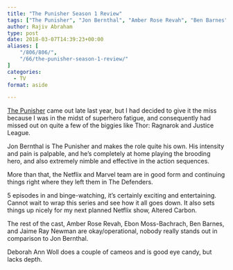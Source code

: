 ```yaml
---
title: "The Punisher Season 1 Review"
tags: ["The Punisher", "Jon Bernthal", "Amber Rose Revah", "Ben Barnes"]
author: Rajiv Abraham
type: post
date: 2018-03-07T14:39:23+00:00
aliases: [
    "/806/806/",
    "/66/the-punisher-season-1-review/"
]
categories:
  - TV
format: aside

---
```

<p style="text-align: left;">
  <a href="https://www.imdb.com/title/tt5675620/" target="_blank" rel="noopener">The Punisher</a> came out late last year, but I had decided to give it the miss because I was in the midst of superhero fatigue, and consequently had missed out on quite a few of the biggies like Thor: Ragnarok and Justice League.
</p>

<p style="text-align: left;">
  Jon Bernthal is The Punisher and makes the role quite his own. His intensity and pain is palpable, and he&#8217;s completely at home playing the brooding hero, and also extremely nimble and effective in the action sequences.
</p>

<p style="text-align: left;">
  More than that, the Netflix and Marvel team are in good form and continuing things right where they left them in The Defenders.
</p>

<p style="text-align: left;">
  5 episodes in and binge-watching, it&#8217;s certainly exciting and entertaining. Cannot wait to wrap this series and see how it all goes down. It also sets things up nicely for my next planned Netflix show, Altered Carbon.
</p>

<p style="text-align: left;">
  The rest of the cast, Amber Rose Revah, Ebon Moss-Bachrach, Ben Barnes, and Jaime Ray Newman are okay/operational, nobody really stands out in comparison to Jon Bernthal.
</p>

<p style="text-align: left;">
  Deborah Ann Woll does a couple of cameos and is good eye candy, but lacks depth.
</p>